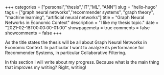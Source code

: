 +++
categories = ["personal","thesis","IT","ML", "ANN"]
slug = "hello-hugo"
tags = ["graph neural networks","recommender systems", "graph theory", "machine learning", "artificial neural networks"]
title = "Graph Neural Networks in Economic Context"
description = "I like my thesis topic."
date = "2021-02-18T00:00:00-01:00"
showpagemeta = true
comments = false
showcomments = false
+++

As the title states the thesis will be all about Graph Neural Networks in Economic Context.
In particular I want to analyze its performance for Recommender Systems, in particular Collaborative Filtering.

In this section I will write about my progress. Because what is the main thing that improves my writing? Right, writing!

